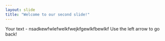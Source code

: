 ```yaml
---
layout: slide
title: "Welcome to our second slide!"
---
```

Your text - nsadkewfwlefwelkfwejkfgewlkfbewlkf
Use the left arrow to go back!
